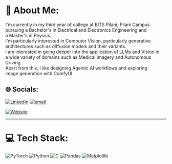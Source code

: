 # 💫 About Me:
I'm currently in my third year of college at BITS Pilani, Pilani Campus <br>
pursuing a Bachelor's in Electrical and Electronics Engineering and <br>
a Master's in Physics.<br>
I'm particularly interested in Computer Vision, particularly generative <br>
architectures such as diffusion models and their variants.<br>
I am interested in going deeper into the application of LLMs and Vision in <br>
a wide variety of domains such as Medical Imagery and Autonomous Driving <br>
Apart from this, I like designing Agentic AI workflows and exploring<br>
image generation with ComfyUI

## 🌐 Socials:
[![LinkedIn](https://img.shields.io/badge/LinkedIn-%230077B5.svg?logo=linkedin&logoColor=white)](https://linkedin.com/in/saksham-gupta-255b30261) 
[![email](https://img.shields.io/badge/Email-D14836?logo=gmail&logoColor=white)](mailto:gsaksham5002@gmail.com)

[![Website](https://img.shields.io/badge/GitHub-%2312100E.svg?logo=github&logoColor=white)](https://paganini134.github.io/portfolio/)





---


# 💻 Tech Stack:
![PyTorch](https://img.shields.io/badge/PyTorch-%23EE4C2C.svg?style=for-the-badge&logo=PyTorch&logoColor=white) 
![Python](https://img.shields.io/badge/python-3670A0?style=for-the-badge&logo=python&logoColor=ffdd54) 
![C](https://img.shields.io/badge/c-%2300599C.svg?style=for-the-badge&logo=c&logoColor=white) 
![Pandas](https://img.shields.io/badge/pandas-%23150458.svg?style=for-the-badge&logo=pandas&logoColor=white) 
![Matplotlib](https://img.shields.io/badge/Matplotlib-%23ffffff.svg?style=for-the-badge&logo=Matplotlib&logoColor=black) 

